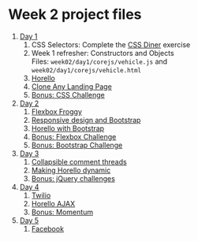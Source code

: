 # Week 2 project files

1. [Day 1](day1/README.md)
    1. CSS Selectors: Complete the [CSS Diner](http://flukeout.github.io/) exercise
    1. Week 1 refresher: Constructors and Objects <br>
       Files: `week02/day1/corejs/vehicle.js` and `week02/day1/corejs/vehicle.html`
    1. [Horello](day1/1_horello/README.md)
    1. [Clone Any Landing Page](day1/2_clone/README.md)
    1. [Bonus: CSS Challenge](day1/3_css_challenge/README.md)
1. [Day 2](day2/README.md)
    1. [Flexbox Froggy](http://flexboxfroggy.com/)
    1. [Responsive design and Bootstrap](day2/4_responsive/README.md)
    1. [Horello with Bootstrap](day2/5_horello/README.md)
    1. [Bonus: Flexbox Challenge](day2/6_flexbox_challenge/README.md)
    1. [Bonus: Bootstrap Challenge](day2/7_bootstrap_challenge/README.md)
1. [Day 3](day3/README.md)
    1. [Collapsible comment threads](day3/comment_threads/README.md)
    1. [Making Horello dynamic](day3/horello_dynamic/README.md)
    1. [Bonus: jQuery challenges](day3/bonus_jquery.md)
1. [Day 4](day4/README.md)
    1. [Twilio](day4/1_twilio/README.md)
    1. [Horello AJAX](day4/2_horello-ajax/readme.md)
    1. [Bonus: Momentum](day4/3_momentum/README.md)
1. [Day 5](day5/README.md)
    1. [Facebook](day5/README.md)
